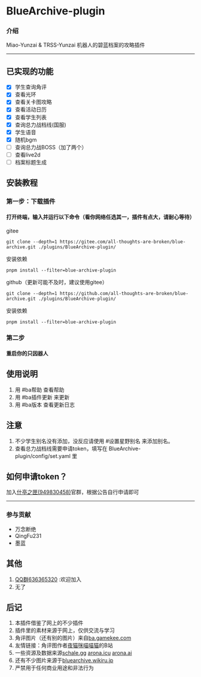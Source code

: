 # **BlueArchive-plugin**

### 介绍
Miao-Yunzai & TRSS-Yunzai 机器人的碧蓝档案的攻略插件
***
## 已实现的功能
- [x] 学生查询角评
- [x] 查看光环
- [x] 查看关卡图攻略
- [x] 查看活动日历
- [x] 查看学生列表
- [x] 查询总力战档线(国服)
- [x] 学生语音
- [x] 随机bgm
- [ ] 查询总力战BOSS（加了两个）
- [ ] 查看live2d
- [ ] 档案标题生成

## 安装教程

###  第一步：下载插件
#### 打开终端，输入并运行以下命令（看你网络任选其一，插件有点大，请耐心等待）
gitee  
```
git clone --depth=1 https://gitee.com/all-thoughts-are-broken/blue-archive.git ./plugins/BlueArchive-plugin/
```
安装依赖
```
pnpm install --filter=blue-archive-plugin
```
github（更新可能不及时，建议使用gitee）
```
git clone --depth=1 https://github.com/all-thoughts-are-broken/blue-archive.git ./plugins/BlueArchive-plugin/
```
安装依赖
```
pnpm install --filter=blue-archive-plugin
```
### 第二步
####  重启你的只因器人

## 使用说明

1.  用 #ba帮助  查看帮助
2.  用 #ba插件更新  来更新
3.  用 #ba版本  查看更新日志



## 注意
1.  不少学生别名没有添加，没反应请使用 #设置星野别名 来添加别名。
2.  查看总力战档线需要申请token，填写在 BlueArchive-plugin/config/set.yaml 里

## 如何申请token？
加入[什亭之匣(949830458)](http://qm.qq.com/cgi-bin/qm/qr?_wv=1027&k=bIwA-jubgO4jt0oiy6YQ1GGsmkRAZZR5&authKey=uSmQdBVDkm4UqOoHtc%2BAXvBfgYAIBYMbDuUgKE0bBLvpqoWjL3VWEnP8ldArOlW8&noverify=0&group_code=949830458)官群，根据公告自行申请即可
***
### 参与贡献
- 万念断绝
- QingFu231
- 墨蓝
## 其他 

1.  [QQ群636365320](http://qm.qq.com/cgi-bin/qm/qr?_wv=1027&k=LQg97N8CRWVqKZvZWOQ2xXFfNGb_NBZj&authKey=HL8mS0q94JrJcjyau5e18w0kudXEpVdA069K3JDls6kLEW733HRpC%2FTawvp5LQBW&noverify=0&group_code=636365320
) :欢迎加入  
2. 无了

## 后记
1.   本插件借鉴了网上的不少插件
2.   插件里的素材来源于网上，仅供交流与学习
3.   角评图片（还有别的图片）来自[ba.gamekee.com](https://ba.gamekee.com)
4.   友情链接：角评图作者[夜猫咪喵喵猫](https://space.bilibili.com/425535005)的B站
5.   一些资源及数据来源[schale.gg](https://schale.gg/)  [arona.icu](https://arona.icu/)  [arona.ai](https://arona.ai/)
6.   还有不少图片来源于[bluearchive.wikiru.jp](https://bluearchive.wikiru.jp/)
7.   严禁用于任何商业用途和非法行为


